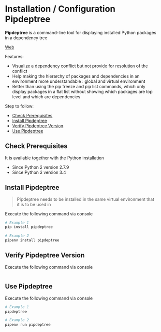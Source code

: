 # Installation / Configuration Pipdeptree

**Pipdeptree** is a command-line tool for displaying installed Python packages in a dependency tree

[Web](https://pypi.org/project/pipdeptree/)


Features:

* Visualize a dependency conflict but not provide for resolution of the conflict
* Help making the hierarchy of packages and dependencies in an environment more understandable : global and virtual environment
* Better than using the pip freeze and pip list commands, which only display packages in a flat list without showing which packages are top level and which are dependencies



 

Step to follow:

- [Check Prerequisites](#check-prerequisites)
- [Install Pipdeptree](#install-pipdeptree)
- [Verify Pipdeptree Version](#verify-version-pipdeptree)
- [Use Pipdeptree](#use-pipdeptree)





## Check Prerequisites

It is available together with the Python installation

 * Since Python 2 version 2.7.9
 * Since Python 3 version 3.4





## Install Pipdeptree

> Pipdeptree needs to be installed in the same virtual environment that it is to be used in

Execute the following command via console

```bash
# Example 1
pip install pipdeptree

# Example 2
pipenv install pipdeptree 
```





## Verify Pipdeptree Version

Execute the following command via console

```bash

```




## Use Pipdeptree

Execute the following command via console

```bash
# Example 1
pipdeptree

# Example 2
pipenv run pipdeptree
```